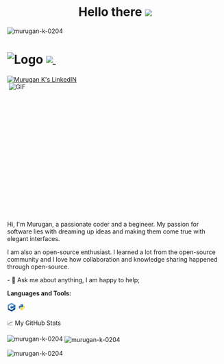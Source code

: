 <h1 align="center">Hello there <img src="https://media.giphy.com/media/hvRJCLFzcasrR4ia7z/giphy.gif" width="50px"></h1>  <img src="https://komarev.com/ghpvc/?username=murugan-k-0204&label=Profile%20views&color=0e75b6&style=flat" alt="murugan-k-0204" /> </p>

<div>
  <h1 align="left">
    <img src="https://100-days-of-code.s3-us-west-1.amazonaws.com/Readme/100DocLogo.gif" height="60px" style="vertical-align: middle; display: inline;" alt="Logo"/>
    <a href="https://www.100daysofcode.com">
    <img
        src="https://img.shields.io/static/v1?label=Challenge&labelColor=384357&message=100%20Days%20of%20Code&color=00b4ee&style=for-the-badge&link=https://www.100daysofcode.com"
    />
</a>
    &nbsp
    
  </h1>
</div>
<a href="https://www.linkedin.com/in/murugan-k-0204/">
  <img align="center" alt="Murugan K's LinkedIN" width="30px" src="https://raw.githubusercontent.com/peterthehan/peterthehan/master/assets/linkedin.svg" /> 
</a>


<!--![](https://visitor-badge.glitch.me/badge?page_id=murugan-k-0204.murugan-k-0204)-->

 <img align="right" alt="GIF" src="https://github.com/abhisheknaiidu/abhisheknaiidu/blob/master/code.gif?raw=true" width="500" height="320" />

<p>
Hi, I'm Murugan, a passionate coder and a begineer. My passion for software lies with dreaming up ideas and making them come true with elegant interfaces.

I am also an open-source enthusiast. I learned a lot from the open-source community and I love how collaboration and knowledge sharing happened through open-source.


  </p>
- 💬 Ask me about anything, I am happy to help;

**Languages and Tools:**  

<code><img height="20" src="https://raw.githubusercontent.com/github/explore/80688e429a7d4ef2fca1e82350fe8e3517d3494d/topics/cpp/cpp.png"></code>
<code><img height="20" src="https://raw.githubusercontent.com/github/explore/80688e429a7d4ef2fca1e82350fe8e3517d3494d/topics/python/python.png"></code>

<!--END_SECTION:waka-->

📈 My GitHub Stats


<p><img align="left" src="https://github-readme-stats.vercel.app/api/top-langs?username=murugan-k-0204&show_icons=true&locale=en&layout=compact" alt="murugan-k-0204" /></p>

<p>&nbsp;<img align="center" src="https://github-readme-stats.vercel.app/api?username=murugan-k-0204&show_icons=true&locale=en" alt="murugan-k-0204" /></p>

<p><img align="center" src="https://github-readme-streak-stats.herokuapp.com/?user=murugan-k-0204" alt="murugan-k-0204" /></p>
